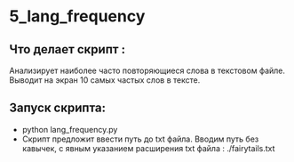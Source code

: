 # 5_lang_frequency
## Что делает скрипт :
Анализирует наиболее часто повторяющиеся слова в текстовом файле. 
Выводит на экран 10 самых частых слов в тексте.

## Запуск скрипта:
* python lang_frequency.py
* Скрипт предложит ввести путь до txt файла. Вводим путь без кавычек, с 
явным указанием расширения txt файла : ./fairytails.txt
